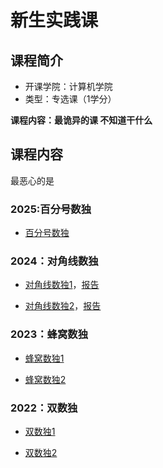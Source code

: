 # 新生实践课

## 课程简介

- 开课学院：计算机学院
- 类型：专选课（1学分）

**课程内容：最诡异的课 不知道干什么**

## 课程内容

最恶心的是

### 2025:百分号数独
- [百分号数独](https://github.com/YuhangChen1/HUSR-CS-Learning/blob/master/%E7%A8%8B%E5%BA%8F%E8%AE%BE%E8%AE%A1/2025.zip)

### 2024：对角线数独
- [对角线数独1](https://github.com/Nuyoahwjl/HUST-CS/tree/main/%E7%A8%8B%E5%BA%8F%E8%AE%BE%E8%AE%A1%E7%BB%BC%E5%90%88%E8%AF%BE%E7%A8%8B%E8%AE%BE%E8%AE%A1)，[报告](https://github.com/Nuyoahwjl/HUST-CS/blob/main/%E7%A8%8B%E5%BA%8F%E8%AE%BE%E8%AE%A1%E7%BB%BC%E5%90%88%E8%AF%BE%E7%A8%8B%E8%AE%BE%E8%AE%A1/%E8%AF%BE%E7%A8%8B%E8%AE%BE%E8%AE%A1%E6%8A%A5%E5%91%8A.pdf)

- [对角线数独2](https://github.com/Ilosyi/Hust-CS-Learning-Library/tree/main/IIA%20%E7%A8%8B%E5%BA%8F%E8%AE%BE%E8%AE%A1%E7%BB%BC%E5%90%88%E8%AF%BE%E7%A8%8B%E8%AE%BE%E8%AE%A1)，[报告](https://github.com/Ilosyi/Hust-CS-Learning-Library/blob/main/IIA%20%E7%A8%8B%E5%BA%8F%E8%AE%BE%E8%AE%A1%E7%BB%BC%E5%90%88%E8%AF%BE%E7%A8%8B%E8%AE%BE%E8%AE%A1/%E2%80%9C%E7%A8%8B%E5%BA%8F%E8%AE%BE%E8%AE%A1%E2%80%9D%E7%BB%BC%E5%90%88%E8%AF%BE%E7%A8%8B%E8%AE%BE%E8%AE%A1%E6%8A%A5%E5%91%8A.docx)

### 2023：蜂窝数独
- [蜂窝数独1](https://github.com/cnint0627/hust-sat-solver)

- [蜂窝数独2](https://github.com/jiajingyyyyyy/HUST-SAT_solver_embedded_in_hanidoku)

### 2022：双数独
- [双数独1](https://github.com/hakureiR-eimu/DoubleSudokuGame)

- [双数独2](https://github.com/HT1108/SAT-DPLL-Solver)